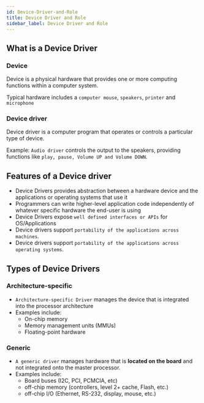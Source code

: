 ```yaml
---
id: Device-Driver-and-Role
title: Device Driver and Role
sidebar_label: Device Driver and Role
---
```


## What is a Device Driver

### Device

Device is a physical hardware that provides one or more computing functions within a computer system.

Typical hardware includes a `computer mouse`, `speakers`, `printer` and `microphone`

### Device driver

Device driver is a computer program that operates or controls a particular type of device.

Example: `Audio driver` controls the output to the speakers, providing functions like `play, pause, Volume UP and Volume DOWN`.

## Features of a Device driver

- Device Drivers provides abstraction between a hardware device and the applications or operating systems that use it
- Programmers can write higher-level application code independently of whatever specific hardware the end-user is using
- Device Drivers expose `well defined interfaces or APIs` for OS/Applications
- Device drivers support `portability of the applications across machines`.
- Device drivers support `portability of the applications across operating systems`.

## Types of Device Drivers

### Architecture-specific

- `Architecture-specific Driver` manages the device that is integrated into the processor architecture
- Examples include:
  - On-chip memory
  - Memory management units (MMUs)
  - Floating-point hardware

### Generic

- `A generic driver` manages hardware that is __located on the board__ and not integrated onto the master processor.
- Examples include: 
  - Board buses (I2C, PCI, PCMCIA, etc)
  - off-chip memory (controllers, level 2+ cache, Flash, etc.)
  - off-chip I/O (Ethernet, RS-232, display, mouse, etc.)